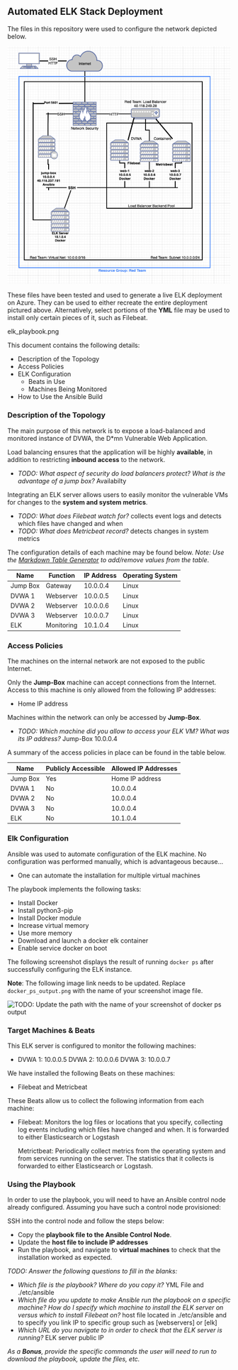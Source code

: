 ## Automated ELK Stack Deployment

The files in this repository were used to configure the network depicted below.

![NETWORK_DIAGRAM](https://github.com/SigmaRellik/Project-1/blob/438f067bdf48704b395ef192139bff6d24acee9e/Diagrams/diagram.png)

These files have been tested and used to generate a live ELK deployment on Azure. They can be used to either recreate the entire deployment pictured above. Alternatively, select portions of the **YML** file may be used to install only certain pieces of it, such as Filebeat.

  elk_playbook.png
  
This document contains the following details:
- Description of the Topology
- Access Policies
- ELK Configuration
  - Beats in Use
  - Machines Being Monitored
- How to Use the Ansible Build


### Description of the Topology

The main purpose of this network is to expose a load-balanced and monitored instance of DVWA, the D*mn Vulnerable Web Application.

Load balancing ensures that the application will be highly **available**, in addition to restricting **inbound access** to the network.
- _TODO: What aspect of security do load balancers protect? What is the advantage of a jump box?_ Availabilty

Integrating an ELK server allows users to easily monitor the vulnerable VMs for changes to the **system and system metrics**.
- _TODO: What does Filebeat watch for?_ collects event logs and detects which files have changed and when
- _TODO: What does Metricbeat record?_ detects changes in system metrics

The configuration details of each machine may be found below.
_Note: Use the [Markdown Table Generator](http://www.tablesgenerator.com/markdown_tables) to add/remove values from the table_.

| Name      | Function   | IP Address | Operating System |
|-----------|------------|------------|------------------|
| Jump Box  | Gateway    | 10.0.0.4   | Linux            |
| DVWA 1    | Webserver  | 10.0.0.5   | Linux            |
| DVWA 2    | Webserver  | 10.0.0.6   | Linux            |
| DVWA 3    | Webserver  | 10.0.0.7   | Linux            |
| ELK       | Monitoring | 10.1.0.4   | Linux            |

### Access Policies

The machines on the internal network are not exposed to the public Internet. 

Only the **Jump-Box** machine can accept connections from the Internet. Access to this machine is only allowed from the following IP addresses:
- Home IP address

Machines within the network can only be accessed by **Jump-Box**.
- _TODO: Which machine did you allow to access your ELK VM? What was its IP address?_ Jump-Box 10.0.0.4

A summary of the access policies in place can be found in the table below.

| Name     | Publicly Accessible | Allowed IP Addresses |
|----------|---------------------|----------------------|
| Jump Box |  Yes                | Home IP address      |
| DVWA 1   |  No                 | 10.0.0.4             |
| DVWA 2   |  No                 | 10.0.0.4             |
| DVWA 3   |  No                 | 10.0.0.4             |
| ELK      |  No                 | 10.1.0.4             |

### Elk Configuration

Ansible was used to automate configuration of the ELK machine. No configuration was performed manually, which is advantageous because...
- One can automate the installation for multiple virtual machines

The playbook implements the following tasks:
- Install Docker
- Install python3-pip
- Install Docker module
- Increase virtual memory
- Use more memory
- Download and launch a docker elk container
- Enable service docker on boot

The following screenshot displays the result of running `docker ps` after successfully configuring the ELK instance.

**Note**: The following image link needs to be updated. Replace `docker_ps_output.png` with the name of your screenshot image file.  


![TODO: Update the path with the name of your screenshot of docker ps output](Images/docker_ps_output.png)

### Target Machines & Beats
This ELK server is configured to monitor the following machines:
- DVWA 1: 10.0.0.5
  DVWA 2: 10.0.0.6
  DVWA 3: 10.0.0.7

We have installed the following Beats on these machines:
- Filebeat and Metricbeat

These Beats allow us to collect the following information from each machine:
- Filebeat: Monitors the log files or locations that you specify, collecting log events including which files have changed and when. It is forwarded to either Elasticsearch or Logstash

  Metrictbeat: Periodically collect metrics from the operating system and from services running on the server. The statistics that it collects is forwarded to either Elasticsearch or Logstash.

### Using the Playbook
In order to use the playbook, you will need to have an Ansible control node already configured. Assuming you have such a control node provisioned: 

SSH into the control node and follow the steps below:
- Copy the **playbook file to the Ansible Control Node**.
- Update the **host file to include IP addresses**
- Run the playbook, and navigate to **virtual machines** to check that the installation worked as expected.

_TODO: Answer the following questions to fill in the blanks:_
- _Which file is the playbook? Where do you copy it?_ YML File and ./etc/ansible
- _Which file do you update to make Ansible run the playbook on a specific machine? How do I specify which machine to install the ELK server on versus which to install Filebeat on?_ host file located in ./etc/ansible and to specify you link IP to specific group such as [webservers] or [elk] 
- _Which URL do you navigate to in order to check that the ELK server is running?_ ELK server public IP

_As a **Bonus**, provide the specific commands the user will need to run to download the playbook, update the files, etc._

